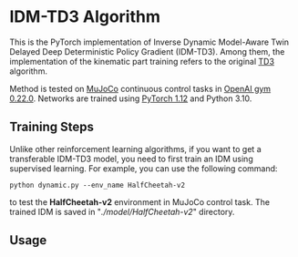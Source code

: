 # IDM-TD3 Algorithm

This is the PyTorch implementation of Inverse Dynamic Model-Aware Twin Delayed Deep Deterministic Policy Gradient (IDM-TD3). Among them, the implementation of the kinematic part training refers to the original [TD3](https://github.com/sfujim/TD3) algorithm.

Method is tested on [MuJoCo](http://www.mujoco.org/) continuous control tasks in [OpenAI gym 0.22.0](https://github.com/openai/gym). Networks are trained using [PyTorch 1.12](https://github.com/pytorch/pytorch) and Python 3.10.

## Training Steps

Unlike other reinforcement learning algorithms, if you want to get a transferable IDM-TD3 model, you need to first train an IDM using supervised learning. For example, you can use the following command:

`python dynamic.py --env_name HalfCheetah-v2`

to test the **HalfCheetah-v2** environment in MuJoCo control task. The trained IDM is saved in "*./model/HalfCheetah-v2*" directory.



## Usage

